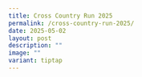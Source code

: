 ```yaml
---
title: Cross Country Run 2025
permalink: /cross-country-run-2025/
date: 2025-05-02
layout: post
description: ""
image: ""
variant: tiptap
---
```

